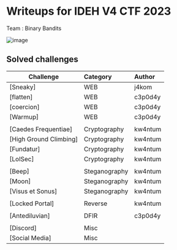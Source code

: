 # Writeups for IDEH V4 CTF 2023


Team : Binary Bandits  

![image](https://user-images.githubusercontent.com/119015253/230493066-10b7c370-9a9c-4284-80ef-a3d29489cf21.jpeg)


## Solved challenges

Challenge | Category | Author       
----------|:---------|:-----------
[Sneaky] | WEB | j4kom 
[flatten] | WEB | c3p0d4y 
[coercion] | WEB | c3p0d4y 
[Warmup]| WEB | c3p0d4y 
[]() | []() | []()
[Caedes Frequentiae] | Cryptography | kw4ntum 
[High Ground Climbing] | Cryptography | kw4ntum 
[Fundatur] | Cryptography | kw4ntum 
[LolSec] | Cryptography | kw4ntum 
[]() | []() | []()
[Beep] | Steganography | kw4ntum 
[Moon] | Steganography | kw4ntum 
[Visus et Sonus] | Steganography | kw4ntum 
[]() | []() | []()
[Locked Portal] | Reverse | kw4ntum 
[]() | []() | []()
[Antediluvian]| DFIR | c3p0d4y 
[]() | []() | []()
[Discord] | Misc | 
[Social Media] | Misc | 
